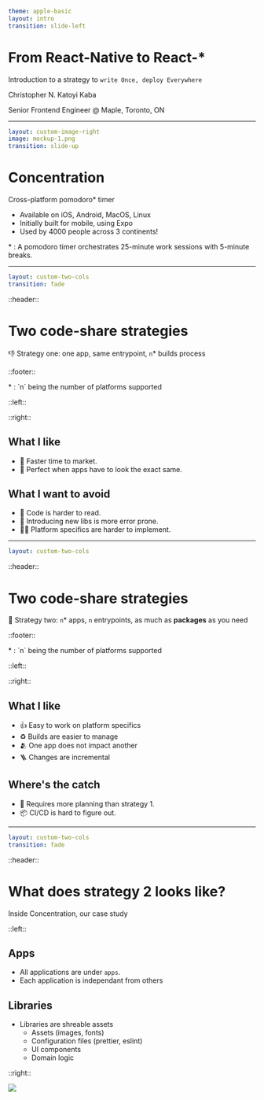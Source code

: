 ```yaml
theme: apple-basic
layout: intro
transition: slide-left
```

# From React-Native to React-\*

Introduction to a strategy to `write Once, deploy Everywhere`

<div class="absolute bottom-0 bottom-5">
  <p>
    Christopher N. Katoyi Kaba
  </p>
  <p class="font-200">
    Senior Frontend Engineer @ Maple, Toronto, ON
  </p>
</div>

---

```yaml
layout: custom-image-right
image: mockup-1.png
transition: slide-up
```

# Concentration

Cross-platform pomodoro<span class="font-900 color-red-900">\*</span> timer

<ul class="w-full text-left">
  <li>Available on iOS, Android, MacOS, Linux</li>
  <li>Initially built for mobile, using Expo</li>
  <li>Used by 4000 people across 3 continents!</li>
</ul>

<div class="absolute bottom-0 bottom-5">
  <p class="font-200">
    <span class="color-red-900 font-900">*</span> : A pomodoro timer orchestrates 25-minute work sessions with 5-minute breaks.  </p>
</div>

---

```yaml
layout: custom-two-cols
transition: fade
```

::header::

# Two code-share strategies

👎 Strategy one: one app, same entrypoint, `n`<span class="font-900 color-red-900">\*</span> builds process

::footer::

<p class="font-200">
  <span class="color-red-900 font-900">*</span> : `n` being the number of platforms supported
</p>

::left::

<OneAppStrategy />

::right::

<span v-click="1">

## What I like

<div class="mb-5">

- 🚀 Faster time to market.
- 💅 Perfect when apps have to look the exact same.

</div>

</span>

<span v-click="2">

## What I want to avoid

<div>

- 🫨 Code is harder to read.
- 🚨 Introducing new libs is more error prone.
- 😵‍💫 Platform specifics are harder to implement.

</div>

</span>

---

```yaml
layout: custom-two-cols
```

::header::

# Two code-share strategies

🚀 Strategy two: `n`<span class="font-900 color-red-900">\*</span> apps, `n` entrypoints, as much as **packages** as you need

::footer::

<p class="font-200">
  <span class="color-red-900 font-900">*</span> : `n` being the number of platforms supported
</p>

::left::

<NAppsStrategy />

::right::

<span v-click="1">

## What I like

<div class="mb-5">

- 👍 Easy to work on platform specifics
- ♻️ Builds are easier to manage
- 🫂 One app does not impact another
- 🪜 Changes are incremental

</div>

</span>

<span v-click="2">

## Where's the catch

<div>

- 🐢 Requires more planning than strategy 1.
- 📦 CI/CD is hard to figure out.

</div>

</span>

---

```yaml
layout: custom-two-cols
transition: fade
```

::header::

# What does strategy 2 looks like?

Inside Concentration, our case study

::left::

## Apps

- All applications are under `apps`.
- Each application is independant from others

## Libraries

- Libraries are shreable assets
  - Assets (images, fonts)
  - Configuration files (prettier, eslint)
  - UI components
  - Domain logic

::right::

<img src="/concentration-folders.png" class="h-[400px] w-auto" />
